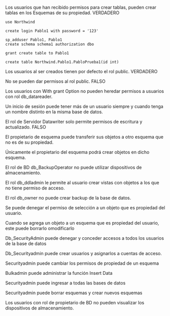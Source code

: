 Los usuarios que han recibido permisos para crear tablas, pueden crear tablas en los
Esquemas de su propiedad.   VERDADERO
```
use Northwind

create login Pablo1 with password = '123' 

sp_adduser Pablo1, Pablo1
create schema schema1 authorization dbo

grant create table to Pablo1

create table Northwind.Pablo1.PabloPrueba1(id int)
```


Los usuarios al ser creados tienen por defecto el rol public. VERDADERO


No se pueden dar permisos al rol public. FALSO

Los usuarios con With grant Option no pueden heredar permisos a usuarios con rol
db_datareader.

Un inicio de sesión puede tener más de un usuario siempre y cuando tenga un nombre
distinto en la misma base de datos.

El rol de Servidor Datawriter solo permite permisos de escritura y actualizado. FALSO

El propietario de esquema puede transferir sus objetos a otro esquema que no es de su
propiedad.

Únicamente el propietario del esquema podrá crear objetos en dicho esquema.

El rol de BD db_BackupOperator no puede utilizar dispositivos de almacenamiento.


El rol db_ddladmin le permite al usuario crear vistas con objetos a los que no tiene
permiso de acceso.


El rol db_owner no puede crear backup de la base de datos.

Se puede denegar el permiso de selección a un objeto que es propiedad del usuario.

Cuando se agrega un objeto a un esquema que es propiedad del usuario, este puede
borrarlo omodificarlo

Db_SecurityAdmin puede denegar y conceder accesos a todos los usuarios de la base de
datos

Db_Securityadmin puede crear usuarios y asignarlos a cuentas de acceso.

Securityadmin puede cambiar los permisos de propiedad de un esquema

Bulkadmin puede administrar la función Insert Data

Securityadmin puede ingresar a todas las bases de datos


Securityadmin puede borrar esquemas y crear nuevos esquemas


Los usuarios con rol de propietario de BD no pueden visualizar los dispositivos de
almacenamiento.
